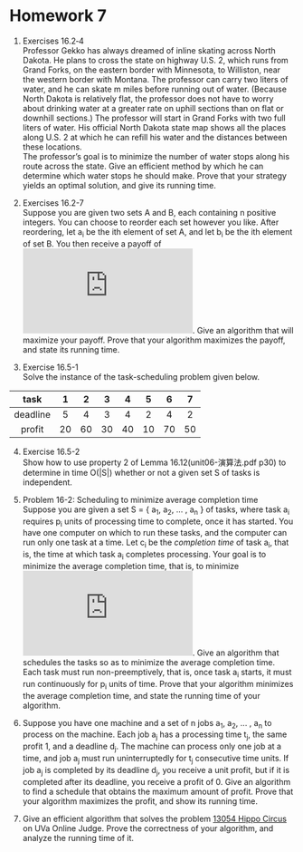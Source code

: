 # Homework 7

1. Exercises 16.2‐4<br>
Professor Gekko has always dreamed of inline skating across North Dakota. He plans to cross the state on highway U.S. 2, which runs from Grand Forks, on the eastern border with Minnesota, to Williston, near the western border with Montana. The professor can carry two liters of water, and he can skate m miles before running out of water. (Because North Dakota is relatively flat, the professor does not have to worry about drinking water at a greater rate on uphill sections than on flat or downhill sections.) The professor will start in Grand Forks with two full liters of water. His official North Dakota state map shows all the places along U.S. 2 at which he can refill his water and the distances between these locations.<br>
The professor’s goal is to minimize the number of water stops along his route across the state. Give an efficient method by which he can determine which water stops he should make. Prove that your strategy yields an optimal solution, and give its running time.

2. Exercises 16.2-7<br>
Suppose you are given two sets A and B, each containing n positive integers. You can choose to reorder each set however you like. After reordering, let a<sub>i</sub> be the ith element of set A, and let b<sub>i</sub> be the ith element of set B. You then receive a payoff of ![product(a\_i^b\_i)](http://latex.codecogs.com/gif.latex?%5CPi_%7Bi%3D1%7D%5Ena_i%5E%7Bb_i%7D). Give an algorithm that will maximize your payoff. Prove that your algorithm maximizes the payoff, and state its running time.

3. Exercise 16.5-1<br>
Solve the instance of the task-scheduling problem given below.

| task | 1 | 2 | 3 | 4 | 5 | 6 | 7 |
|:----:|:-:|:-:|:-:|:-:|:-:|:-:|:-:|
| deadline | 5 | 4 | 3 | 4 | 2 | 4 | 2 |
| profit | 20 | 60 | 30 | 40 | 10 | 70 | 50 |

4. Exercise 16.5-2<br>
Show how to use property 2 of Lemma 16.12(unit06-演算法.pdf p30) to determine in time O(|S|) whether or not a given set S of tasks is independent.

5. Problem 16-2: Scheduling to minimize average completion time<br>
Suppose you are given a set S = { a<sub>1</sub>, a<sub>2</sub>, ... , a<sub>n</sub> } of tasks, where task a<sub>i</sub> requires p<sub>i</sub> units of processing time to complete, once it has started. You have one computer on which to run these tasks, and the computer can run only one task at a time. Let c<sub>i</sub> be the *completion time* of task a<sub>i</sub>, that is, the time at which task a<sub>i</sub> completes processing. Your goal is to minimize the average completion time, that is, to minimize ![sum(c\_i)](http://latex.codecogs.com/gif.latex?%5CSigma_%7Bi%3D1%7D%5Enc_i). Give an algorithm that schedules the tasks so as to minimize the average completion time. Each task must run non-preemptively, that is, once task a<sub>i</sub> starts, it must run continuously for p<sub>i</sub> units of time. Prove that your algorithm minimizes the average completion time, and state the running time of your algorithm.

6. Suppose you have one machine and a set of n jobs a<sub>1</sub>, a<sub>2</sub>, ... , a<sub>n</sub> to process on the machine. Each job a<sub>j</sub> has a processing time t<sub>j</sub>, the same profit 1, and a deadline d<sub>j</sub>. The machine can process only one job at a time, and job a<sub>j</sub> must run uninterruptedly for t<sub>j</sub> consecutive time units. If job a<sub>j</sub> is completed by its deadline d<sub>j</sub>, you receive a unit profit, but if it is completed after its deadline, you receive a profit of 0. Give an algorithm to find a schedule that obtains the maximum amount of profit. Prove that your algorithm maximizes the profit, and show its running time.

7. Give an efficient algorithm that solves the problem [13054 Hippo Circus](https://uva.onlinejudge.org/external/130/13054.pdf) on UVa Online Judge. Prove the correctness of your algorithm, and analyze the running time of it.
